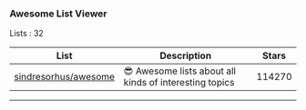 
<h3 > Awesome List Viewer </h3>

Lists : 32


| List     | Description | Stars
| ------------- | ------------- | ------------- |
|[sindresorhus/awesome]("https://github.com/jaimevalero/var/sindresorhus@awesome.html")| 😎 Awesome lists about all kinds of interesting topics| 114270||[vinta/awesome-python]("https://github.com/jaimevalero/var/vinta@awesome-python.html")| A curated list of awesome Python frameworks, libraries, software and resources| 71244||[avelino/awesome-go]("https://github.com/jaimevalero/var/avelino@awesome-go.html")| A curated list of awesome Go frameworks, libraries and software| 46933||[josephmisiti/awesome-machine-learning]("https://github.com/jaimevalero/var/josephmisiti@awesome-machine-learning.html")| A curated list of awesome Machine Learning frameworks, libraries and software.| 41340||[Kickball/awesome-selfhosted]("https://github.com/jaimevalero/var/Kickball@awesome-selfhosted.html")| This is a list of Free Software network services and web applications which can be hosted locally. Selfhosting is the process of locally hosting and managing applications instead of renting from SaaS providers.| 34669||[sindresorhus/awesome-nodejs]("https://github.com/jaimevalero/var/sindresorhus@awesome-nodejs.html")| :zap: Delightful Node.js packages and resources| 32063||[prakhar1989/awesome-courses]("https://github.com/jaimevalero/var/prakhar1989@awesome-courses.html")| :books: List of awesome university courses for learning Computer Science!| 30457||[tiimgreen/github-cheat-sheet]("https://github.com/jaimevalero/var/tiimgreen@github-cheat-sheet.html")| A list of cool features of Git and GitHub.| 28714||[dypsilon/frontend-dev-bookmarks]("https://github.com/jaimevalero/var/dypsilon@frontend-dev-bookmarks.html")| Manually curated collection of resources for frontend web developers.| 26216||[trimstray/the-book-of-secret-knowledge]("https://github.com/jaimevalero/var/trimstray@the-book-of-secret-knowledge.html")| A collection of inspiring lists, manuals, cheatsheets, blogs, hacks, one-liners, cli/web tools and more.| 22100||[binhnguyennus/awesome-scalability]("https://github.com/jaimevalero/var/binhnguyennus@awesome-scalability.html")| The Patterns of Scalable, Reliable, and Performant Large-Scale Systems| 20954||[serhii-londar/open-source-mac-os-apps]("https://github.com/jaimevalero/var/serhii-londar@open-source-mac-os-apps.html")| 🚀 Awesome list of open source applications for macOS.| 18006||[alebcay/awesome-shell]("https://github.com/jaimevalero/var/alebcay@awesome-shell.html")| A curated list of awesome command-line frameworks, toolkits, guides and gizmos. Inspired by awesome-php.| 16832||[veggiemonk/awesome-docker]("https://github.com/jaimevalero/var/veggiemonk@awesome-docker.html")| :whale: A curated list of Docker resources and projects| 15738||[lukasz-madon/awesome-remote-job]("https://github.com/jaimevalero/var/lukasz-madon@awesome-remote-job.html")| A curated list of awesome remote jobs and resources. Inspired by https://github.com/vinta/awesome-python| 14598||[ChristosChristofidis/awesome-deep-learning]("https://github.com/jaimevalero/var/ChristosChristofidis@awesome-deep-learning.html")| A curated list of awesome Deep Learning tutorials, projects and communities.| 13430||[30-seconds/30-seconds-of-css]("https://github.com/jaimevalero/var/30-seconds@30-seconds-of-css.html")| A curated collection of useful CSS snippets you can understand in 30 seconds or less.| 12774||[MunGell/awesome-for-beginners]("https://github.com/jaimevalero/var/MunGell@awesome-for-beginners.html")| A list of awesome beginners-friendly projects.| 12103||[phanan/htaccess]("https://github.com/jaimevalero/var/phanan@htaccess.html")| ✂A collection of useful .htaccess snippets.| 11012||[academic/awesome-datascience]("https://github.com/jaimevalero/var/academic@awesome-datascience.html")| :memo: An awesome Data Science repository to learn and apply for real world problems.| 10259||[n1trux/awesome-sysadmin]("https://github.com/jaimevalero/var/n1trux@awesome-sysadmin.html")| A curated list of amazingly awesome open source sysadmin resources.| 8523||[k4m4/terminals-are-sexy]("https://github.com/jaimevalero/var/k4m4@terminals-are-sexy.html")| 💥 A curated list of Terminal frameworks, plugins & resources for CLI lovers.| 8231||[onurakpolat/awesome-bigdata]("https://github.com/jaimevalero/var/onurakpolat@awesome-bigdata.html")| A curated list of awesome big data frameworks, ressources and other awesomeness.| 7804||[bharathgs/Awesome-pytorch-list]("https://github.com/jaimevalero/var/bharathgs@Awesome-pytorch-list.html")| A comprehensive list of pytorch related content on github,such as different models,implementations,helper libraries,tutorials etc.| 7680||[davidsonfellipe/awesome-wpo]("https://github.com/jaimevalero/var/davidsonfellipe@awesome-wpo.html")| :pencil: A curated list of Web Performance Optimization. Everyone can contribute here!| 6640||[thibmaek/awesome-raspberry-pi]("https://github.com/jaimevalero/var/thibmaek@awesome-raspberry-pi.html")| 📝 A curated list of awesome Raspberry Pi tools, projects, images and resources| 5725||[rshipp/awesome-malware-analysis]("https://github.com/jaimevalero/var/rshipp@awesome-malware-analysis.html")| A curated list of awesome malware analysis tools and resources.| 5092||[heynickc/awesome-ddd]("https://github.com/jaimevalero/var/heynickc@awesome-ddd.html")| A curated list of Domain-Driven Design (DDD), Command Query Responsibility Segregation (CQRS), Event Sourcing, and Event Storming resources| 4514||[agarrharr/awesome-cli-apps]("https://github.com/jaimevalero/var/agarrharr@awesome-cli-apps.html")| 🖥 📊 🕹 🛠 A curated list of command line apps| 4513||[AllThingsSmitty/jquery-tips-everyone-should-know]("https://github.com/jaimevalero/var/AllThingsSmitty@jquery-tips-everyone-should-know.html")| A collection of tips to help up your jQuery game| 4109||[sdras/awesome-actions]("https://github.com/jaimevalero/var/sdras@awesome-actions.html")| A curated list of awesome actions to use on GitHub| 3761||[fasouto/awesome-dataviz]("https://github.com/jaimevalero/var/fasouto@awesome-dataviz.html")| :chart_with_upwards_trend:  A curated list of awesome data visualization libraries and resources.| 2203|

----
